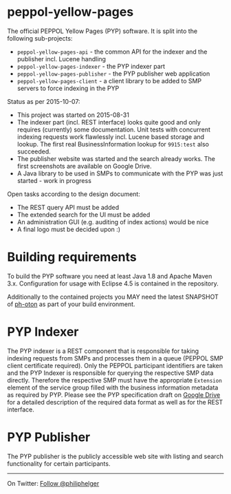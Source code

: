 # peppol-yellow-pages
The official PEPPOL Yellow Pages (PYP) software. It is split into the following sub-projects:
  * `peppol-yellow-pages-api` - the common API for the indexer and the publisher incl. Lucene handling
  * `peppol-yellow-pages-indexer` - the PYP indexer part
  * `peppol-yellow-pages-publisher` - the PYP publisher web application
  * `peppol-yellow-pages-client` - a client library to be added to SMP servers to force indexing in the PYP
  
Status as per 2015-10-07: 
  * This project was started on 2015-08-31
  * The indexer part (incl. REST interface) looks quite good and only requires (currently) some documentation. Unit tests with concurrent indexing requests work flawlessly incl. Lucene based storage and lookup. The first real BusinessInformation lookup for `9915:test` also succeeded.
  * The publisher website was started and the search already works. The first screenshots are available on Google Drive.
  * A Java library to be used in SMPs to communicate with the PYP was just started - work in progress
  
Open tasks according to the design document:
  * The REST query API must be added
  * The extended search for the UI must be added
  * An administration GUI (e.g. auditing of index actions) would be nice
  * A final logo must be decided upon :) 

# Building requirements
To build the PYP software you need at least Java 1.8 and Apache Maven 3.x. Configuration for usage with Eclipse 4.5 is contained in the repository.

Additionally to the contained projects you MAY need the latest SNAPSHOT of [ph-oton](https://github.com/phax/ph-oton) as part of your build environment. 

# PYP Indexer
The PYP indexer is a REST component that is responsible for taking indexing requests from SMPs and processes them in a queue (PEPPOL SMP client certificate required). Only the PEPPOL participant identifiers are taken and the PYP Indexer is responsible for querying the respective SMP data directly. Therefore the respective SMP must have the appropriate `Extension` element of the service group filled with the business information metadata as required by PYP. Please see the PYP specification draft on [Google Drive](https://drive.google.com/drive/folders/0B8Jct_iOJR9WfjJSS2dfdVdZYzBQMFotdmZoTXBZRl9Gd0cwdnB6cDZOQVlYbElrdEVVXzg)  for a detailed description of the required data format as well as for the REST interface.

# PYP Publisher
The PYP publisher is the publicly accessible web site with listing and search functionality for certain participants.

---

On Twitter: <a href="https://twitter.com/philiphelger">Follow @philiphelger</a>
